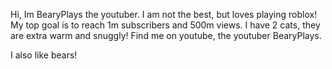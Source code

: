 Hi, Im BearyPlays the youtuber.
I am not the best, but loves playing roblox!
My top goal is to reach 1m subscribers and 500m views.
I have 2 cats, they are extra warm and snuggly!
Find me on youtube, the youtuber BearyPlays.

I also like bears!


